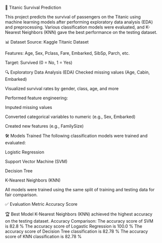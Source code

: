 🚢 Titanic Survival Prediction


This project predicts the survival of passengers on the Titanic using machine learning models after performing exploratory data analysis (EDA) and preprocessing. 
Various classification models were evaluated, and K-Nearest Neighbors (KNN) gave the best performance on the testing dataset.


📊 Dataset
Source: Kaggle Titanic Dataset

Features: Age, Sex, Pclass, Fare, Embarked, SibSp, Parch, etc.

Target: Survived (0 = No, 1 = Yes)

🔍 Exploratory Data Analysis (EDA)
Checked missing values (Age, Cabin, Embarked)

Visualized survival rates by gender, class, age, and more

Performed feature engineering:

Imputed missing values

Converted categorical variables to numeric (e.g., Sex, Embarked)

Created new features (e.g., FamilySize)

🛠️ Models Trained
The following classification models were trained and evaluated:

Logistic Regression

Support Vector Machine (SVM)

Decision Tree

K-Nearest Neighbors (KNN)

All models were trained using the same split of training and testing data for fair comparison.

✅ Evaluation Metric
Accuracy Score


🏆 Best Model
K-Nearest Neighbors (KNN) achieved the highest accuracy on the testing dataset.
Accuracy Comparison:
The accuracy score of SVM is 82.8 %
The accuracy score of Logastic Regression is 100.0 %
The accuracy score of Decision Tree classification is 82.78 %
The accuracy score of KNN classification is 82.78 %
